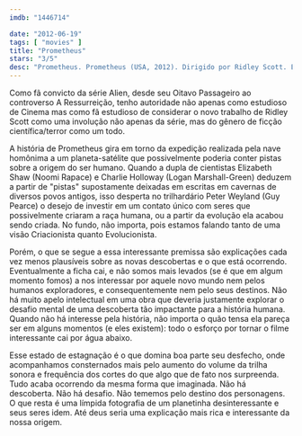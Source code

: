 ```yaml
---
imdb: "1446714"

date: "2012-06-19"
tags: [ "movies" ]
title: "Prometheus"
stars: "3/5"
desc: "Prometheus. Prometheus (USA, 2012). Dirigido por Ridley Scott. Escrito por Jon Spaihts, Damon Lindelof, Dan O'Bannon, Ronald Shusett. Com Noomi Rapace, Michael Fassbender, Charlize Theron, Idris Elba, Guy Pearce, Logan Marshall-Green, Sean Harris, Rafe Spall, Emun Elliott."
---
```

Como fã convicto da série Alien, desde seu Oitavo Passageiro ao controverso A Ressurreição, tenho autoridade não apenas como estudioso de Cinema mas como fã estudioso de considerar o novo trabalho de Ridley Scott como uma involução não apenas da série, mas do gênero de ficção científica/terror como um todo.

A história de Prometheus gira em torno da expedição realizada pela nave homônima a um planeta-satélite que possivelmente poderia conter pistas sobre a origem do ser humano. Quando a dupla de cientistas Elizabeth Shaw (Noomi Rapace) e Charlie Holloway (Logan Marshall-Green) deduzem a partir de "pistas" supostamente deixadas em escritas em cavernas de diversos povos antigos, isso desperta no trilhardário Peter Weyland (Guy Pearce) o desejo de investir em um contato único com seres que possivelmente criaram a raça humana, ou a partir da evolução ela acabou sendo criada. No fundo, não importa, pois estamos falando tanto de uma visão Criacionista quanto Evolucionista.

Porém, o que se segue a essa interessante premissa são explicações cada vez menos plausíveis sobre as novas descobertas e o que está ocorrendo. Eventualmente a ficha cai, e não somos mais levados (se é que em algum momento fomos) a nos interessar por aquele novo mundo nem pelos humanos exploradores, e consequentemente nem pelo seus destinos. Não há muito apelo intelectual em uma obra que deveria justamente explorar o desafio mental de uma descoberta tão impactante para a história humana. Quando não há interesse pela história, não importa o quão tensa ela pareça ser em alguns momentos (e eles existem): todo o esforço por tornar o filme interessante cai por água abaixo.

Esse estado de estagnação é o que domina boa parte seu desfecho, onde acompanhamos consternados mais pelo aumento do volume da trilha sonora e frequência dos cortes do que algo que de fato nos surpreenda. Tudo acaba ocorrendo da mesma forma que imaginada. Não há descoberta. Não há desafio. Não tememos pelo destino dos personagens. O que resta é uma límpida fotografia de um planetinha desinteressante e seus seres idem. Até deus seria uma explicação mais rica e interessante da nossa origem.

